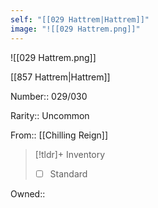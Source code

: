```yaml
---
self: "[[029 Hattrem|Hattrem]]"
image: "![[029 Hattrem.png]]"
---
```


![[029 Hattrem.png]]

[[857 Hattrem|Hattrem]]

Number:: 029/030

Rarity:: Uncommon

From:: [[Chilling Reign]]

> [!tldr]+ Inventory
> - [ ] Standard

Owned:: 

